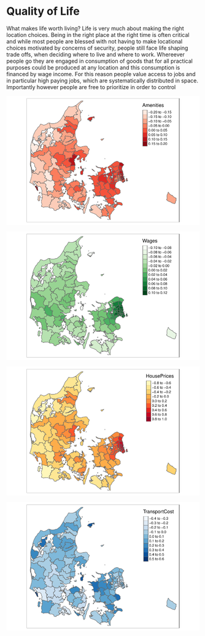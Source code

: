 # Quality of Life

What makes life worth living? Life is very much about making the right location choices. Being in the right place at the right time is often critical and while most people are blessed with not having to make locational choices motivated by concerns of security, people still face life shaping trade offs, when deciding where to live and where to work. Whereever people go they are engaged in consumption of goods that for all practical purposes could be produced at any location and this consumption is financed by wage income. For this reason people value access to jobs and in particular high paying jobs, which are systematically distributed in space. 
Importantly however people are free to prioritize in order to control

![alt text](https://github.com/JesperHybel/Quality_of_Life/blob/master/ezgif-5-43cfde1a8c.pdf-1.png)

![alt text](https://github.com/JesperHybel/Quality_of_Life/blob/master/ezgif-5-0449e3e9e3.pdf-1.png)

![alt text](https://github.com/JesperHybel/Quality_of_Life/blob/master/ezgif-5-591e1dcada.pdf-1.png)

![alt text](https://github.com/JesperHybel/Quality_of_Life/blob/master/ezgif-5-a426dc63ca.pdf-1.png)
